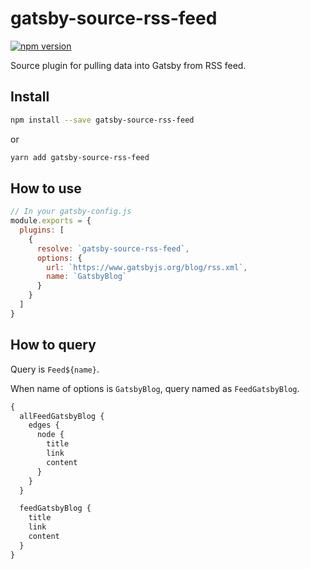 # gatsby-source-rss-feed

[![npm version](https://badge.fury.io/js/gatsby-source-rss-feed.svg)](https://badge.fury.io/js/gatsby-source-rss-feed)

Source plugin for pulling data into Gatsby from RSS feed.

## Install

```bash
npm install --save gatsby-source-rss-feed
```

or

```bash
yarn add gatsby-source-rss-feed
```

## How to use

```js
// In your gatsby-config.js
module.exports = {
  plugins: [
    {
      resolve: `gatsby-source-rss-feed`,
      options: {
        url: `https://www.gatsbyjs.org/blog/rss.xml`,
        name: `GatsbyBlog`
      }
    }
  ]
}
```

## How to query

Query is `Feed${name}`.

When name of options is `GatsbyBlog`, query named as `FeedGatsbyBlog`.

```graphql
{
  allFeedGatsbyBlog {
    edges {
      node {
        title
        link
        content
      }
    }
  }

  feedGatsbyBlog {
    title
    link
    content
  }
}
```
